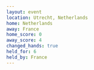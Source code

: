 ```yaml
---
layout: event
location: Utrecht, Netherlands
home: Netherlands
away: France
home_score: 0
away_score: 4
changed_hands: true
held_for: 6
held_by: France
---
```

